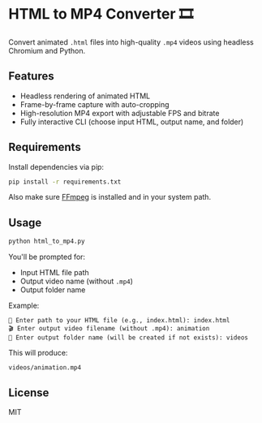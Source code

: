 # HTML to MP4 Converter 🎞️

Convert animated `.html` files into high-quality `.mp4` videos using headless Chromium and Python.

## Features
- Headless rendering of animated HTML
- Frame-by-frame capture with auto-cropping
- High-resolution MP4 export with adjustable FPS and bitrate
- Fully interactive CLI (choose input HTML, output name, and folder)

## Requirements

Install dependencies via pip:

```bash
pip install -r requirements.txt
```

Also make sure [FFmpeg](https://ffmpeg.org/download.html) is installed and in your system path.

## Usage

```bash
python html_to_mp4.py
```

You'll be prompted for:
- Input HTML file path
- Output video name (without `.mp4`)
- Output folder name

Example:

```
📄 Enter path to your HTML file (e.g., index.html): index.html
🎬 Enter output video filename (without .mp4): animation
📂 Enter output folder name (will be created if not exists): videos
```

This will produce:

```
videos/animation.mp4
```

## License
MIT